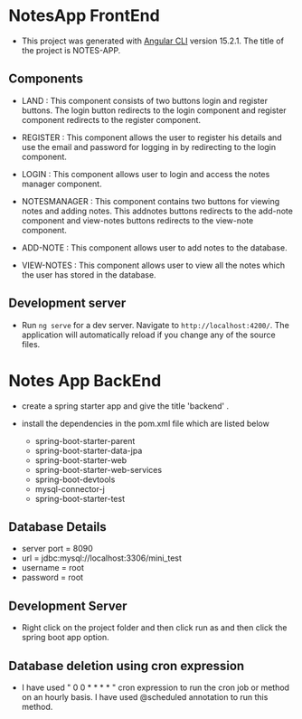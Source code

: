 # NotesApp FrontEnd

- This project was generated with [Angular CLI](https://github.com/angular/angular-cli) version 15.2.1. The title of the project is NOTES-APP.

## Components 

- LAND : This component consists of two buttons login and register buttons. The login button redirects to the login component and register component redirects to the register component.

- REGISTER : This component allows the user to register his details and use the email and password for logging in by redirecting to the login component.

- LOGIN : This component allows user to login and access the notes manager component.

- NOTESMANAGER : This component contains two buttons for viewing notes and adding notes. This addnotes buttons redirects to the add-note component and view-notes buttons redirects to the view-note component.

- ADD-NOTE : This component allows user to add notes to the database.

- VIEW-NOTES : This component allows user to view all the notes which the user has stored in the database.

## Development server

- Run `ng serve` for a dev server. Navigate to `http://localhost:4200/`. The application will automatically reload if you change any of the source files.

# Notes App BackEnd 

- create a spring starter app and give the title 'backend' . 

- install the dependencies in the pom.xml file which are listed below
  - spring-boot-starter-parent
  - spring-boot-starter-data-jpa
  - spring-boot-starter-web
  - spring-boot-starter-web-services
  - spring-boot-devtools
  - mysql-connector-j
  - spring-boot-starter-test

## Database Details

- server port = 8090
- url = jdbc:mysql://localhost:3306/mini_test
- username = root
- password = root

## Development Server

- Right click on the project folder and then click run as and then click the spring boot app option.

## Database deletion using cron expression

- I have used " 0 0 * * * * " cron expression to run the cron job or method on an hourly basis. I have used @scheduled annotation to run this method.




